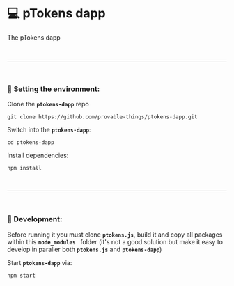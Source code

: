 # :computer: pTokens dapp

The pTokens dapp

&nbsp;

***

&nbsp;

### :house_with_garden: Setting the environment:

Clone the __`ptokens-dapp`__ repo

```
git clone https://github.com/provable-things/ptokens-dapp.git
```

Switch into the __`ptokens-dapp`__:

```
cd ptokens-dapp
```

Install dependencies:

```
npm install
```

&nbsp;

***

&nbsp;

### :wrench: Development:

Before running it you must clone __`ptokens.js`__, build it and copy all packages within this __`node_modules `__
folder (it's not a good solution but make it easy to develop in paraller both __`ptokens.js`__ and __`ptokens-dapp`__)


Start __`ptokens-dapp`__ via:

```
npm start
```